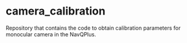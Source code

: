 # camera_calibration
Repository that contains the code to obtain calibration parameters for monocular camera in the NavQPlus.
